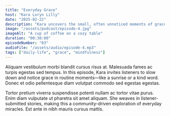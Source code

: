 ```yaml
---
title: "Everyday Grace"
host: "Kara Loryn Lilly"
date: "2025-02-22"
description: "Kara uncovers the small, often unnoticed moments of grace in daily life, encouraging listeners to see beauty in the ordinary."
image: "/assets/podcast/episode-4.jpg"
imageAlt: "A cup of coffee on a cozy table"
duration: "00:30:00"
episodeNumber: "03"
audioFile: "/assets/audio/episode-4.mp3"
tags: ["daily-life", "grace", "mindfulness"]
---
```


Aliquam vestibulum morbi blandit cursus risus at. Malesuada fames ac turpis egestas sed tempus. In this episode, Kara invites listeners to slow down and notice grace in routine moments—like a sunrise or a kind word. Donec et odio pellentesque diam volutpat commodo sed egestas egestas.

Tortor pretium viverra suspendisse potenti nullam ac tortor vitae purus. Enim diam vulputate ut pharetra sit amet aliquam. She weaves in listener-submitted stories, making this a community-driven exploration of everyday miracles. Est ante in nibh mauris cursus mattis.
